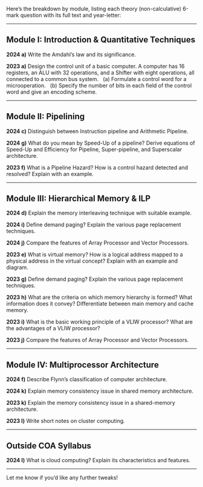 Here’s the breakdown by module, listing each theory (non-calculative) 6-mark question with its full text and year-letter:

---

## Module I: Introduction & Quantitative Techniques

**2024 a)**
Write the Amdahl’s law and its significance.

**2023 a)**
Design the control unit of a basic computer. A computer has 16 registers, an ALU with 32 operations, and a Shifter with eight operations, all connected to a common bus system.
  (a) Formulate a control word for a microoperation.
  (b) Specify the number of bits in each field of the control word and give an encoding scheme.

---

## Module II: Pipelining

**2024 c)**
Distinguish between Instruction pipeline and Arithmetic Pipeline.

**2024 g)**
What do you mean by Speed-Up of a pipeline? Derive equations of Speed-Up and Efficiency for Pipeline, Super-pipeline, and Superscalar architecture.

**2023 f)**
What is a Pipeline Hazard? How is a control hazard detected and resolved? Explain with an example.

---

## Module III: Hierarchical Memory & ILP

**2024 d)**
Explain the memory interleaving technique with suitable example.

**2024 i)**
Define demand paging? Explain the various page replacement techniques.

**2024 j)**
Compare the features of Array Processor and Vector Processors.

**2023 e)**
What is virtual memory? How is a logical address mapped to a physical address in the virtual concept? Explain with an example and diagram.

**2023 g)**
Define demand paging? Explain the various page replacement techniques.

**2023 h)**
What are the criteria on which memory hierarchy is formed? What information does it convey? Differentiate between main memory and cache memory.

**2023 i)**
What is the basic working principle of a VLIW processor? What are the advantages of a VLIW processor?

**2023 j)**
Compare the features of Array Processor and Vector Processors.

---

## Module IV: Multiprocessor Architecture

**2024 f)**
Describe Flynn’s classification of computer architecture.

**2024 k)**
Explain memory consistency issue in shared memory architecture.

**2023 k)**
Explain the memory consistency issue in a shared-memory architecture.

**2023 l)**
Write short notes on cluster computing.

---

## Outside COA Syllabus

**2024 l)**
What is cloud computing? Explain its characteristics and features.

---

Let me know if you’d like any further tweaks!
